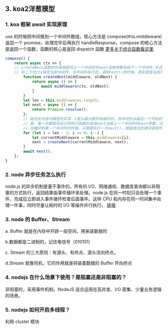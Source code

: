 ## 3. koa2洋葱模型

### 1. koa 框架 await 实现原理

use 的时候把中间推到一个中间件数组，核心方法是 compose(this.middleware) 返回一个 promise，处理完毕后再执行 handleResponse，compose 的核心方法是返回一个函数，函数的核心是返回 dispatch 函数 [更多关于组合函数看这里](https://www.jianshu.com/p/eb268cb0f913)

```js
compose() {
    return async ctx => {
    // createNext函数的作用就是将上一个中间件的next当做参数传给下一个中间件,并且
    // 将上下文ctx绑定当前中间件，当中间件执行完，调用next()的时候，其实就是去执行下一个中间件
        function createNext(middleware, oldNext) {
            return async () => {
                await middleware(ctx, oldNext);
            }
        }
        let len = this.middlewares.length;
        let next = async () => {
            return Promise.resolve();
        };
        // 链式反向递归模型的实现，i是从最大数开始循环的，将中间件从最后一个开始封
        // 装，每一次都是将自己的执行函数封装成next当做上一个中间件的next参数，这样
        // 当循环到第一个中间件的时候，只需要执行一次next()，就能链式的递归调用所有中间件
        for (let i = len - 1; i >= 0; i--) {
            let currentMiddleware = this.middlewares[i];
            next = createNext(currentMiddleware, next);
        }
        await next();
    };
}
```

### 2. node 异步任务怎么执行

node.js 的异步机制是基于事件的，所有的 I/O、网络通信、数据库查询都以非阻塞的方式执行，返回结果由事件循环来处理。node.js 在同一时刻只会处理一个事件，完成后立即进入事件循环检查后面事件。这样 CPU 和内存在同一时间集中处理一件事，同时尽量让耗时的 I/O 等操作并行执行。
[链接](https://blog.csdn.net/fengqiaojiangshui/article/details/55819930)

### 3. node 的 Buffer、Stream

a. Buffer 就是在内存中开辟一段空间，用来装数据的

b.数据都是二进制的，记住电信号（010101）

c. Stream 的三大原则：有源头、有终点、源头流向终点。

d.Stream 就像司机，它的作用就是将装着数据的 Buffer 开向终点

### 4. nodejs 在什么场景下使用？是阻塞还是非阻塞的？

非阻塞的，采用事件机制。NodeJS 适合运用在高并发、I/O 密集、少量业务逻辑的场景。


### 5. nodejs 如何开启多线程？

利用 cluster 模块